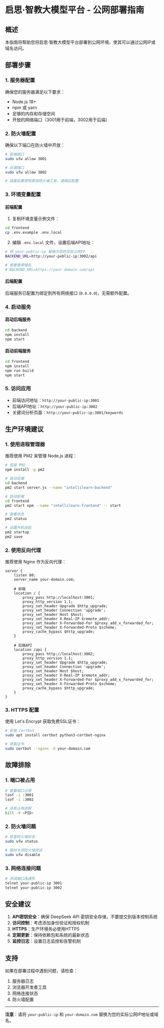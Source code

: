 # 启思·智教大模型平台 - 公网部署指南

## 概述

本指南将帮助您将启思·智教大模型平台部署到公网环境，使其可以通过公网IP或域名访问。

## 部署步骤

### 1. 服务器配置

确保您的服务器满足以下要求：
- Node.js 18+ 
- npm 或 yarn
- 足够的内存和存储空间
- 开放的网络端口（3001用于前端，3002用于后端）

### 2. 防火墙配置

确保以下端口在防火墙中开放：
```bash
# 前端端口
sudo ufw allow 3001

# 后端端口  
sudo ufw allow 3002

# 或者如果使用其他防火墙工具，请相应配置
```

### 3. 环境变量配置

#### 前端配置
1. 复制环境变量示例文件：
```bash
cd frontend
cp .env.example .env.local
```

2. 编辑 `.env.local` 文件，设置后端API地址：
```bash
# 将 your-public-ip 替换为您的实际公网IP
BACKEND_URL=http://your-public-ip:3002/api

# 或者使用域名
# BACKEND_URL=https://your-domain.com/api
```

#### 后端配置
后端服务已配置为绑定到所有网络接口 (`0.0.0.0`)，无需额外配置。

### 4. 启动服务

#### 启动后端服务
```bash
cd backend
npm install
npm start
```

#### 启动前端服务
```bash
cd frontend
npm install
npm run build
npm start
```

### 5. 访问应用

- 前端访问地址：`http://your-public-ip:3001`
- 后端API地址：`http://your-public-ip:3002`
- 关键词分析页面：`http://your-public-ip:3001/keywords`

## 生产环境建议

### 1. 使用进程管理器

推荐使用 PM2 来管理 Node.js 进程：

```bash
# 安装 PM2
npm install -g pm2

# 启动后端
cd backend
pm2 start server.js --name "intellilearn-backend"

# 启动前端
cd frontend
pm2 start npm --name "intellilearn-frontend" -- start

# 查看状态
pm2 status

# 设置开机自启
pm2 startup
pm2 save
```

### 2. 使用反向代理

推荐使用 Nginx 作为反向代理：

```nginx
server {
    listen 80;
    server_name your-domain.com;
    
    # 前端
    location / {
        proxy_pass http://localhost:3001;
        proxy_http_version 1.1;
        proxy_set_header Upgrade $http_upgrade;
        proxy_set_header Connection 'upgrade';
        proxy_set_header Host $host;
        proxy_set_header X-Real-IP $remote_addr;
        proxy_set_header X-Forwarded-For $proxy_add_x_forwarded_for;
        proxy_set_header X-Forwarded-Proto $scheme;
        proxy_cache_bypass $http_upgrade;
    }
    
    # 后端API
    location /api {
        proxy_pass http://localhost:3002;
        proxy_http_version 1.1;
        proxy_set_header Upgrade $http_upgrade;
        proxy_set_header Connection 'upgrade';
        proxy_set_header Host $host;
        proxy_set_header X-Real-IP $remote_addr;
        proxy_set_header X-Forwarded-For $proxy_add_x_forwarded_for;
        proxy_set_header X-Forwarded-Proto $scheme;
        proxy_cache_bypass $http_upgrade;
    }
}
```

### 3. HTTPS 配置

使用 Let's Encrypt 获取免费SSL证书：

```bash
# 安装 Certbot
sudo apt install certbot python3-certbot-nginx

# 获取证书
sudo certbot --nginx -d your-domain.com
```

## 故障排除

### 1. 端口被占用
```bash
# 查看端口占用
lsof -i :3001
lsof -i :3002

# 杀死占用进程
kill -9 <PID>
```

### 2. 防火墙问题
```bash
# 检查防火墙状态
sudo ufw status

# 临时关闭防火墙测试
sudo ufw disable
```

### 3. 网络连接问题
```bash
# 测试端口连通性
telnet your-public-ip 3001
telnet your-public-ip 3002
```

## 安全建议

1. **API密钥安全**：确保 DeepSeek API 密钥安全存储，不要提交到版本控制系统
2. **访问控制**：考虑添加身份验证和授权机制
3. **HTTPS**：生产环境务必使用HTTPS
4. **定期更新**：保持依赖包和系统的最新状态
5. **监控日志**：设置日志监控和告警机制

## 支持

如果在部署过程中遇到问题，请检查：
1. 服务器日志
2. 浏览器开发者工具
3. 网络连接状态
4. 防火墙配置

---

**注意**：请将 `your-public-ip` 和 `your-domain.com` 替换为您的实际公网IP地址或域名。